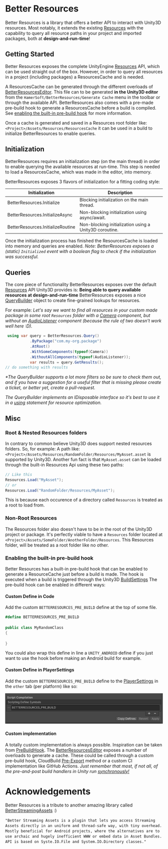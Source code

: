 # Better Resources

Better Resources is a library that offers a better API to interact with Unity3D resources.
Most notably, it extends the existing [Resources](https://docs.unity3d.com/ScriptReference/Resources.html) with the
capability to query all resource paths in your project and imported packages, both at **design-and-run-time**!

## Getting Started

Better Resources exposes the complete UnityEngine [Resources](https://docs.unity3d.com/ScriptReference/Resources.html)
API, which can be used straight out of the box.
However, in order to query all resources in a project (including packages) a ResourcesCache and is needed.

A ResourcesCache can be generated through the different overloads
of [BetterResourcesEditor](Editor/BetterResourcesEditor.cs).
This file can to be generated **in the Unity3D editor** from the `HamerSoft/BetterResources/Generate Cache` menu in
the toolbar or through the available API.
BetterResources also comes with a pre-made pre-build hook to generate a ResourcesCache before a build is compiled.
See [enabling the built-in pre-build hook](#Enabling-the-built-in-pre-build-hook) for more information.

Once a cache is generated and saved in a Resources root folder like: `<Project>/Assets/Resources/ResourcesCache` it can
be used in a build to initialize BetterResources to enable queries.

## Initialization

BetterResources requires an initialization step (on the main thread) in order to enable querying the available resources at run-time.
This step is needed to load a ResourcesCache, which was made in the editor, into memory.

BetterResources exposes 3 flavors of initialization for a fitting coding style:

| Initialization                    | Description                                            |
|-----------------------------------|--------------------------------------------------------|
| BetterResources.Initialize        | Blocking initialization on the main thread.            |
| BetterResources.InitializeAsync   | Non-blocking initialization using async/await.         |
| BetterResources.InitializeRoutine | Non-blocking initialization using a Unity3D coroutine. |

Once the initialization process has finished the ResourcesCache is loaded into memory and queries are enabled.
_Note: BetterResources exposes a (static) `Initialized` event with a boolean flag to check if the initialization was successful._

## Queries

The core piece of functionality BetterResources exposes over the
default [Resources](https://docs.unity3d.com/ScriptReference/Resources.html) API Unity3D provides is: **Being able to
query available resources at design-and-run-time**
BetterResources exposes a nice [QueryBuilder](Runtime/QueryBuilder.cs) object to create fine-grained lookups for resources.

For example: _Let's say we want to find all resources in your custom made package in some root `Resources` folder with
a [Camera](https://docs.unity3d.com/Manual/class-Camera.html) component, but without
an [AudioListener](https://docs.unity3d.com/ScriptReference/AudioListener.html) component (because the rule of two
doesn't work well here :D)._

```csharp
 using var query = BetterResources.Query()
           .ByPackage("com.my-org.package")
           .AtRoot()
           .WithSomeComponents(typeof(Camera))
           .WithoutAllComponents(typeof(AudioListener));
           var results = query.GetResults();
// do something with results
```
_*The QueryBuilder supports a lot more filters so be sure to check them out, and if you have a suggestion for a useful filter that is missing please create a ticket, or better yet, create a pull-request._

_The QueryBuilder implements an IDisposable interface so it's best to use it in a [using](https://learn.microsoft.com/en-us/dotnet/csharp/language-reference/statements/using) statement for resource
optimization._

## Misc

### Root & Nested Resources folders

In contrary to common believe Unity3D does support nested resources folders.
So, for example:
A path like: `<Project>/Assets/Resources/RandomFolder/Resources/MyAsset.asset` is supported by Unity3D.
Another fun fact is that `MyAsset.asset` can be loaded through the built-in Resources Api using these two paths:

```csharp
// Like this
Resources.Load("MyAsset");
// or
Resources.Load("RandomFolder/Resources/MyAsset");
```

This is because each occurence of a directory called `Resources` is treated as a root to load from.

### Non-Root Resources

The Resources folder also doesn't have to be in the root of the Unity3D project or package.
It's perfectly viable to have a `Resources` folder located at `<Project>/Assets/SomeFolder/AnotherFolder/Resources`.
This Resources folder, will be treated as a root folder like no other.

### Enabling the built-in pre-build hook

Better Resources has a built-in pre-build hook that can be enabled to generate a ResourceCache just before a build is
made.
The hook is executed when a build is triggered through the
Unity3D [BuildSettings](https://docs.unity3d.com/Manual/BuildSettings.html)
The pre-build hook can be enabled in different ways:

#### Custom Define in Code

Add the custom `BETTERRESOURCES_PRE_BUILD` define at the top of some file.

 ```csharp
#define BETTERRESOURCES_PRE_BUILD

public class MyRandomClass
{
    
}
```

You could also wrap this define in line a `UNITY_ANDROID` define if you just want to use the hook before making an
Android build for example.

#### Custom Define in PlayerSettings

Add the custom `BETTERRESOURCES_PRE_BUILD` define to
the [PlayerSettings](https://docs.unity3d.com/Manual/class-PlayerSettings.html) in the `other` tab (per platform)
like so:

![PreBuildDefine](Docs~/PreBuildDefine.png)

#### Custom implementation

A totally custom implementation is always possible. Inspiration can be taken
from [PreBuildHook](Editor/PreBuildHook.cs).
The [BetterResourcesEditor](Editor/BetterResourcesEditor.cs) exposes a number of overloads to generate a cache.
These could be called through a custom pre-build hook, CloudBuild [Pre-Export](https://docs.unity3d.com/2019.4/Documentation/Manual/UnityCloudBuildPreAndPostExportMethods.html) method or a custom CI implementation like GitHub Actions.
_Just remember that most, if not all, of the pre-and-post build handlers in Unity run <u>synchronously!</u>_

# Acknowledgements
Better Resources is a tribute to another amazing library
called [BetterStreamingAssets](https://github.com/gwiazdorrr/BetterStreamingAssets) :)

`"Better Streaming Assets is a plugin that lets you access Streaming Assets directly in an uniform and thread-safe way, with tiny overhead. Mostly beneficial for Android projects, where the alternatives are to use archaic and hugely inefficient WWW or embed data in Asset Bundles. API is based on Syste.IO.File and System.IO.Directory classes."`